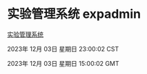 # 实验管理系统 expadmin
[实验管理系统](http://219.139.197.50:56808/expadmin-782313d2-e1b1-4ea7-932e-3a55e6a1a4d0/)

2023年 12月 03日 星期日 23:00:02 CST

2023年 12月 03日 星期日 15:00:02 GMT
